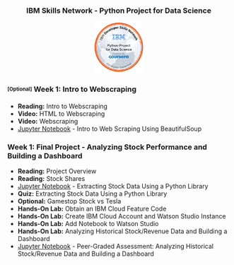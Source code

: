 <div align="center">
    <h3>IBM Skills Network - Python Project for Data Science</h3>
        <img src="/Python_Project_for_Data_Science.png" alt="Badge" style="width:23%">
</div>

### <sub><sup>[Optional]</sup></sub> Week 1: Intro to Webscraping
- <b>Reading:</b> Intro to Webscraping 
- <b>Video:</b> HTML to Webscraping 
- <b>Video:</b> Webscraping 
- [Jupyter Notebook](https://www.google.com) - Intro to Web Scraping Using BeautifulSoup

### Week 1: Final Project - Analyzing Stock Performance and Building a Dashboard
- <b>Reading:</b> Project Overview 
- <b>Reading:</b> Stock Shares 
- [Jupyter Notebook](https://www.google.com) - Extracting Stock Data Using a Python Library
- <b>Quiz:</b> Extracting Stock Data Using a Python Library 
- <b>Optional:</b> Gamestop Stock vs Tesla
- <b>Hands-On Lab:</b> Obtain an IBM Cloud Feature Code 
- <b>Hands-On Lab:</b> Create IBM Cloud Account and Watson Studio Instance
- <b>Hands-On Lab:</b> Add Notebook to Watson Studio
- <b>Hands-On Lab:</b> Analyzing Historical Stock/Revenue Data and Building a Dashboard
- [Jupyter Notebook](https://github.com/c-qe/IBM-Skills-Network---Python-Project-for-Data-Science/blob/b77c5b6d2a24d49290bd22e6b01161cfcbb3f426/04.Final%20Assessment:%20Analyzing%20Historical%20Stock-Revenue%20Data%20and%20Building%20a%20Dashboard/Final%20Assignment%20-%20Extracting%20and%20Visualising%20Stock%20Data.ipynb) - Peer-Graded Assessment: Analyzing Historical Stock/Revenue Data and Building a Dashboard 

